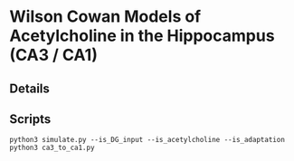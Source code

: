 # Wilson Cowan Models of Acetylcholine in the Hippocampus (CA3 / CA1)

## Details

## Scripts
`python3 simulate.py --is_DG_input --is_acetylcholine --is_adaptation` 
<br>
`python3 ca3_to_ca1.py`


